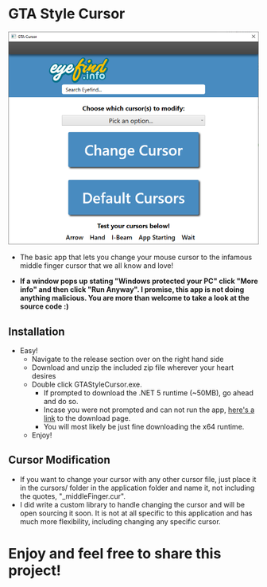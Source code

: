 # GTA Style Cursor

![Screenshot of app](https://raw.githubusercontent.com/MaxBranvall/GTACursor/main/Screenshot%202020-12-02%20094810.png)

- The basic app that lets you change your mouse cursor to the infamous middle finger cursor that we all know and love!

- **If a window pops up stating "Windows protected your PC" click "More info" and then click "Run Anyway". I promise, this app is not doing anything malicious. You are more than welcome to take a look at the source code :)**

## Installation
- Easy!
    - Navigate to the release section over on the right hand side
    - Download and unzip the included zip file wherever your heart desires
    - Double click GTAStyleCursor.exe.
      - If prompted to download the .NET 5 runtime (~50MB), go ahead and do so.
      - Incase you were not prompted and can not run the app, [here's a link](https://dotnet.microsoft.com/download/dotnet/current/runtime) to the download page.
      - You will most likely be just fine downloading the x64 runtime.
    - Enjoy!
    
## Cursor Modification
- If you want to change your cursor with any other cursor file, just place it in the cursors/ folder in the application folder and name it, not including the quotes, "_middleFinger.cur".
- I did write a custom library to handle changing the cursor and will be open sourcing it soon. It is not at all specific to this application and has much more flexibility, including changing any specific cursor.

# Enjoy and feel free to share this project!
